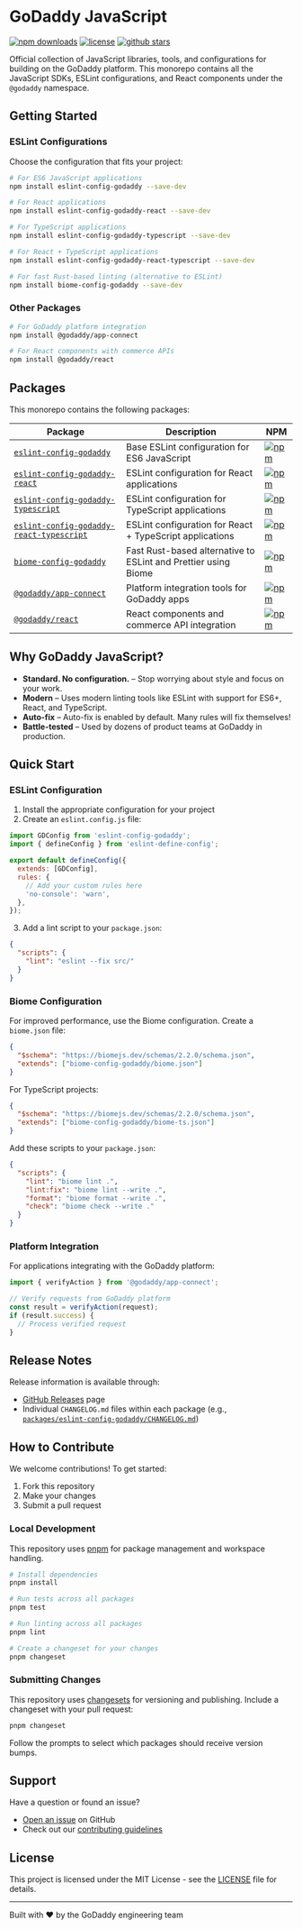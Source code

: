 # GoDaddy JavaScript

[![npm downloads](https://img.shields.io/npm/dm/eslint-config-godaddy.svg)](https://www.npmjs.com/package/eslint-config-godaddy)
[![license](https://img.shields.io/npm/l/eslint-config-godaddy.svg)](https://github.com/godaddy/javascript/blob/main/LICENSE)
[![github stars](https://img.shields.io/github/stars/godaddy/javascript.svg?style=social&label=Star)](https://github.com/godaddy/javascript)

Official collection of JavaScript libraries, tools, and configurations for building on the GoDaddy platform. This monorepo contains all the JavaScript SDKs, ESLint configurations, and React components under the `@godaddy` namespace.

## Getting Started

### ESLint Configurations

Choose the configuration that fits your project:

```bash
# For ES6 JavaScript applications
npm install eslint-config-godaddy --save-dev

# For React applications
npm install eslint-config-godaddy-react --save-dev

# For TypeScript applications
npm install eslint-config-godaddy-typescript --save-dev

# For React + TypeScript applications
npm install eslint-config-godaddy-react-typescript --save-dev

# For fast Rust-based linting (alternative to ESLint)
npm install biome-config-godaddy --save-dev
```

### Other Packages

```bash
# For GoDaddy platform integration
npm install @godaddy/app-connect

# For React components with commerce APIs
npm install @godaddy/react
```

## Packages

This monorepo contains the following packages:

| Package | Description | NPM |
|---------|-------------|-----|
| [`eslint-config-godaddy`](/packages/eslint-config-godaddy) | Base ESLint configuration for ES6 JavaScript | [![npm](https://img.shields.io/npm/v/eslint-config-godaddy.svg)](https://www.npmjs.com/package/eslint-config-godaddy) |
| [`eslint-config-godaddy-react`](/packages/eslint-config-godaddy-react) | ESLint configuration for React applications | [![npm](https://img.shields.io/npm/v/eslint-config-godaddy-svg)](https://www.npmjs.com/package/eslint-config-godaddy-react) |
| [`eslint-config-godaddy-typescript`](/packages/eslint-config-godaddy-typescript) | ESLint configuration for TypeScript applications | [![npm](https://img.shields.io/npm/v/eslint-config-godaddy-typescript.svg)](https://www.npmjs.com/package/eslint-config-godaddy-typescript) |
| [`eslint-config-godaddy-react-typescript`](/packages/eslint-config-godaddy-react-typescript) | ESLint configuration for React + TypeScript applications | [![npm](https://img.shields.io/npm/v/eslint-config-godaddy-react-typescript.svg)](https://www.npmjs.com/package/eslint-config-godaddy-react-typescript) |
| [`biome-config-godaddy`](/packages/biome-config-godaddy) | Fast Rust-based alternative to ESLint and Prettier using Biome | [![npm](https://img.shields.io/npm/v/biome-config-godaddy.svg)](https://www.npmjs.com/package/biome-config-godaddy) |
| [`@godaddy/app-connect`](/packages/app-connect) | Platform integration tools for GoDaddy apps | [![npm](https://img.shields.io/npm/v/@godaddy/app-connect.svg)](https://www.npmjs.com/package/@godaddy/app-connect) |
| [`@godaddy/react`](/packages/react) | React components and commerce API integration | [![npm](https://img.shields.io/npm/v/@godaddy/react.svg)](https://www.npmjs.com/package/@godaddy/react) |

## Why GoDaddy JavaScript?

- **Standard. No configuration.** – Stop worrying about style and focus on your work.
- **Modern** – Uses modern linting tools like ESLint with support for ES6+, React, and TypeScript.
- **Auto-fix** – Auto-fix is enabled by default. Many rules will fix themselves!
- **Battle-tested** – Used by dozens of product teams at GoDaddy in production.

## Quick Start

### ESLint Configuration

1. Install the appropriate configuration for your project
2. Create an `eslint.config.js` file:

```js
import GDConfig from 'eslint-config-godaddy';
import { defineConfig } from 'eslint-define-config';

export default defineConfig({
  extends: [GDConfig],
  rules: {
    // Add your custom rules here
    'no-console': 'warn',
  },
});
```

3. Add a lint script to your `package.json`:

```json
{
  "scripts": {
    "lint": "eslint --fix src/"
  }
}
```

### Biome Configuration

For improved performance, use the Biome configuration. Create a `biome.json` file:

```json
{
  "$schema": "https://biomejs.dev/schemas/2.2.0/schema.json",
  "extends": ["biome-config-godaddy/biome.json"]
}
```

For TypeScript projects:

```json
{
  "$schema": "https://biomejs.dev/schemas/2.2.0/schema.json",
  "extends": ["biome-config-godaddy/biome-ts.json"]
}
```

Add these scripts to your `package.json`:

```json
{
  "scripts": {
    "lint": "biome lint .",
    "lint:fix": "biome lint --write .",
    "format": "biome format --write .",
    "check": "biome check --write ."
  }
}
```

### Platform Integration

For applications integrating with the GoDaddy platform:

```typescript
import { verifyAction } from '@godaddy/app-connect';

// Verify requests from GoDaddy platform
const result = verifyAction(request);
if (result.success) {
  // Process verified request
}
```

## Release Notes

Release information is available through:
- [GitHub Releases](https://github.com/godaddy/javascript/releases) page
- Individual `CHANGELOG.md` files within each package (e.g., [`packages/eslint-config-godaddy/CHANGELOG.md`](/packages/eslint-config-godaddy/CHANGELOG.md))

## How to Contribute

We welcome contributions! To get started:

1. Fork this repository
2. Make your changes
3. Submit a pull request

### Local Development

This repository uses [pnpm](https://pnpm.io/) for package management and workspace handling.

```bash
# Install dependencies
pnpm install

# Run tests across all packages
pnpm test

# Run linting across all packages
pnpm lint

# Create a changeset for your changes
pnpm changeset
```

### Submitting Changes

This repository uses [changesets](https://github.com/changesets/changesets) for versioning and publishing. Include a changeset with your pull request:

```bash
pnpm changeset
```

Follow the prompts to select which packages should receive version bumps.

## Support

Have a question or found an issue?

- [Open an issue](https://github.com/godaddy/javascript/issues/new) on GitHub
- Check out our [contributing guidelines](CONTRIBUTING.md)

## License

This project is licensed under the MIT License - see the [LICENSE](LICENSE) file for details.

---

Built with ❤️ by the GoDaddy engineering team
